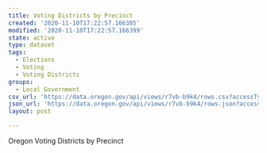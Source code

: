 ```yaml
---
title: Voting Districts by Precinct
created: '2020-11-10T17:22:57.166385'
modified: '2020-11-10T17:22:57.166399'
state: active
type: dataset
tags:
  - Elections
  - Voting
  - Voting Districts
groups:
  - Local Government
csv_url: 'https://data.oregon.gov/api/views/r7vb-b9k4/rows.csv?accessType=DOWNLOAD'
json_url: 'https://data.oregon.gov/api/views/r7vb-b9k4/rows.json?accessType=DOWNLOAD'
layout: post

---
```

Oregon Voting Districts by Precinct
